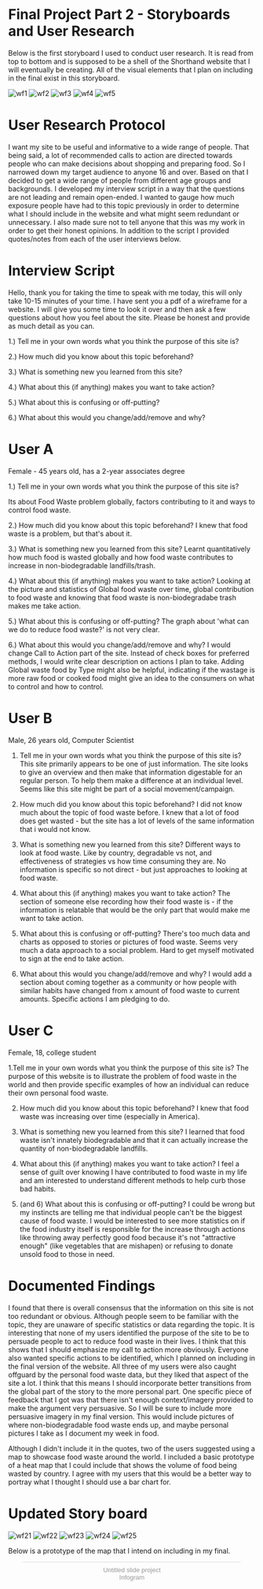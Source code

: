 # Final Project Part 2 - Storyboards and User Research
Below is the first storyboard I used to conduct user research. It is read from top to bottom and is supposed to be a shell of the Shorthand website that I will eventually be creating. All of the visual elements that I plan on including in the final exist in this storyboard. 

![wf1](wf1.png)
![wf2](wf2.png)
![wf3](wf3.png)
![wf4](wf4.png)
![wf5](wf5.png)

# User Research Protocol
I want my site to be useful and informative to a wide range of people. That being said, a lot of recommended calls to action are directed towards people who can make decisions about shopping and preparing food. So I narrowed down my target audience to anyone 16 and over. Based on that I decided to get a wide range of people from different age groups and backgrounds. I developed my interview script in a way that the questions are not leading and remain open-ended. I wanted to gauge how much exposure people have had to this topic previously in order to determine what I should include in the website and what might seem redundant or unnecessary. I also made sure not to tell anyone that this was my work in order to get their honest opinions. In addition to the script I provided quotes/notes from each of the user interviews below. 

# Interview Script
Hello, thank you for taking the time to speak with me today, this will only take 10-15 minutes of your time. I have sent you a pdf of a wireframe for a website. I will give you some time to look it over and then ask a few questions about how you feel about the site. Please be honest and provide as much detail as you can. 

1.) Tell me in your own words what you think the purpose of this site is?

2.) How much did you know about this topic beforehand? 

3.) What is something new you learned from this site?

4.) What about this (if anything) makes you want to take action?

5.) What  about this  is confusing or off-putting?

6.) What about this would you change/add/remove and why?

# User A
Female - 45 years old, has a 2-year associates degree 

1.) Tell me in your own words what you think the purpose of this site is?

Its about Food Waste problem globally, factors contributing to it and ways to control food waste.

2.) How much did you know about this topic beforehand? 
I knew that food waste is a problem, but that's about it. 

3.) What is something new you learned from this site?
Learnt quantitatively how much food is wasted globally and how food waste contributes to increase in non-biodegradable landfills/trash.

4.) What about this (if anything) makes you want to take action?
Looking at the picture and statistics of Global food waste over time, global contribution to food waste and knowing that food waste is non-biodegradabe trash makes me take action.

5.) What  about this  is confusing or off-putting?
The graph about 'what can we do to reduce food waste?' is not very clear.

6.) What about this would you change/add/remove and why?
I would change Call to Action part of the site. Instead of check boxes for preferred methods, I would write clear description on actions I plan to take. 
Adding Global waste food by Type might also be helpful, indicating if the wastage is more raw food or cooked food might give an idea to the consumers on what to control and how to control.

# User B
Male, 26 years old, Computer Scientist

1.  Tell me in your own words what you think the purpose of this site is?
This site primarily appears to be one of just information. The site looks to give an overview and then make that information digestable for an regular person. To help them make a difference at an individual level. Seems like this site might be part of a social movement/campaign.

2. How much did you know about this topic beforehand? 
I did not know much about the topic of food waste before. I knew that a lot of food does get wasted - but the site has a lot of levels of the same information that i would not know.

3. What is something new you learned from this site?
Different ways to look at food waste. Like by country, degradable vs not, and effectiveness of strategies vs how time consuming they are. No information is specific so not direct - but just approaches to looking at food waste.

4.  What about this (if anything) makes you want to take action?
The section of someone else recording how their food waste is - if the information is relatable that would be the only part that would make me want to take action. 

5.  What  about this  is confusing or off-putting?
There's too much data and charts as opposed to stories or pictures of food waste. Seems very much a data approach to a social problem. Hard to get myself motivated to sign at the end to take action.

6. What about this would you change/add/remove and why?
I would add a section about coming together as a community or how people with similar habits have changed from x amount of food waste to current amounts. Specific actions I am pledging to do.


# User C
Female, 18, college student

1.Tell me in your own words what you think the purpose of this site is?
The purpose of this website is to illustrate the problem of food waste in the world and then provide specific examples of how an individual can reduce their own personal food waste.

2. How much did you know about this topic beforehand? 
I knew that food waste was increasing over time (especially in America).

3.  What is something new you learned from this site?
I learned that food waste isn't innately biodegradable and that it can actually increase the quantity of non-biodegradable landfills.

4. What about this (if anything) makes you want to take action?
I feel a sense of guilt over knowing I have contributed to food waste in my life and am interested to understand different methods to help curb those bad habits.

5. (and 6)  What  about this  is confusing or off-putting?
I could be wrong but my instincts are telling me that individual people can't be the biggest cause of food waste. I would be interested to see more statistics on if the food industry itself is responsible for the increase through actions like throwing away perfectly good food because it's not "attractive enough" (like vegetables that are mishapen) or refusing to donate unsold food to those in need.

# Documented Findings
I found that there is overall consensus that the information on this site is not too redundant or obvious. Although people seem to be familiar with the topic, they are unaware of specific statistics or data regarding the topic. It is interesting that none of my users identified the purpose of the site to be to persuade people to act to reduce food waste in their lives. I think that this shows that I should emphasize my call to action more obviously. Everyone also wanted specific actions to be identified, which I planned on including in the final version of the website. All three of my users were also caught offguard by the personal food waste data, but they liked that aspect of the site a lot. I think that this means I should incorporate better transitions from the global part of the story to the more personal part. One specific piece of feedback that I got was that there isn't enough context/imagery provided to make the argument very persuasive. So I will be sure to include more persuasive imagery in my final version. This would include pictures of where non-biodegradable food waste ends up, and maybe personal pictures I take as I document my week in food. 

Although I didn't include it in the quotes, two of the users suggested using a map to showcase food waste around the world. I included a basic prototype of a heat map that I could include that shows the volume of food being wasted by country. I agree with my users that this would be a better way to portray what I thought I should use a bar chart for. 

# Updated Story board

![wf21](wf21.png)
![wf22](wf22.png)
![wf23](wf23.png)
![wf24](wf24.png)
![wf25](wf25.png)

Below is a prototype of the map that I intend on including in my final. 

<div class="infogram-embed" data-id="d6871ce6-b621-4481-9222-e264399d1a56" data-type="interactive" data-title="Untitled slide project"></div><script>!function(e,i,n,s){var t="InfogramEmbeds",d=e.getElementsByTagName("script")[0];if(window[t]&&window[t].initialized)window[t].process&&window[t].process();else if(!e.getElementById(n)){var o=e.createElement("script");o.async=1,o.id=n,o.src="https://e.infogram.com/js/dist/embed-loader-min.js",d.parentNode.insertBefore(o,d)}}(document,0,"infogram-async");</script><div style="padding:8px 0;font-family:Arial!important;font-size:13px!important;line-height:15px!important;text-align:center;border-top:1px solid #dadada;margin:0 30px"><a href="https://infogram.com/d6871ce6-b621-4481-9222-e264399d1a56" style="color:#989898!important;text-decoration:none!important;" target="_blank">Untitled slide project</a><br><a href="https://infogram.com" style="color:#989898!important;text-decoration:none!important;" target="_blank" rel="nofollow">Infogram</a></div>

